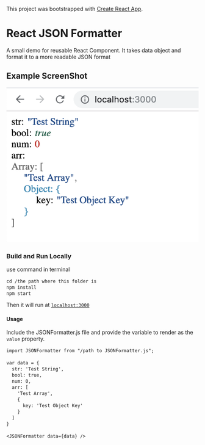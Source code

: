 This project was bootstrapped with [Create React App](https://github.com/facebook/create-react-app).

# React JSON Formatter
A small demo for reusable React Component. It takes data object and format it to a more readable JSON format

## Example ScreenShot
![image](https://github.com/MiaXIA/ReactJSONFormatter/raw/master/Example.png)

### Build and Run Locally
use command in terminal

```
cd /the path where this folder is
npm install
npm start
```
Then it will run at [`localhost:3000`](http://localhost:3000)

#### Usage
Include the JSONFormatter.js file and provide the variable to render as the `value` property.

```
import JSONFormatter from "/path to JSONFormatter.js";

var data = {
  str: 'Test String',
  bool: true,
  num: 0,
  arr: [
    'Test Array',
    {
      key: 'Test Object Key'
    }
  ]
}

<JSONFormatter data={data} />
```
